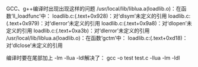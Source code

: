 GCC、g++编译时出现出现这样的问题
/usr/local/lib/liblua.a(loadlib.o)：在函数‘ll_loadfunc’中：
loadlib.c:(.text+0x928)：对‘dlsym’未定义的引用
loadlib.c:(.text+0x979)：对‘dlerror’未定义的引用
loadlib.c:(.text+0x9a8)：对‘dlopen’未定义的引用
loadlib.c:(.text+0xa3b)：对‘dlerror’未定义的引用
/usr/local/lib/liblua.a(loadlib.o)：在函数‘gctm’中：
loadlib.c:(.text+0xd18)：对‘dlclose’未定义的引用

编译时要在尾部加上 -lm -llua -ldl解决了：
gcc -o test test.c -llua -lm -ldl
